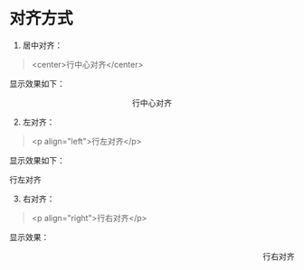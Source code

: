 # 对齐方式

1. 居中对齐：
	
> \<center\>行中心对齐\</center\>

  

显示效果如下：
<center>行中心对齐</center>

2. 左对齐：

>\<p align="left"\>行左对齐\</p\>

显示效果如下：
<p align="left">行左对齐</p>


3. 右对齐：

>\<p align="right"\>行右对齐\</p\>

显示效果：

<p align="right">行右对齐</p>